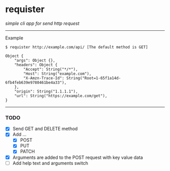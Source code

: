 # requister


*simple cli app for send http request*  

---
Example 
```shell
$ requister http://example.com/api/ [The default method is GET]

Object {
    "args": Object {},
    "headers": Object {
        "Accept": String("*/*"),
        "Host": String("example.com"),
        "X-Amzn-Trace-Id": String("Root=1-65f1a14d-6fb4feb639e9780461be4a33"),
    },
    "origin": String("1.1.1.1"),
    "url": String("https://example.com/get"),
}

```

---
### TODO
- [x] Send GET and DELETE method
- [x] Add ...
  - [x] POST
  - [x] PUT
  - [x] PATCH
- [x] Arguments are added to the POST request with key value data
- [ ] Add help text and arguments switch